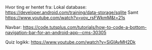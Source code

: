Hvor ting er hentet fra: 
Lokal database: 
https://developer.android.com/training/data-storage/sqlite
Samt https://www.youtube.com/watch?v=vov_rsFWkmM&t=21s

Navbar: 
https://code.tutsplus.com/tutorials/how-to-code-a-bottom-navigation-bar-for-an-android-app--cms-30305

Quiz logikk:
https://www.youtube.com/watch?v=SiGIAvMH2Dk


